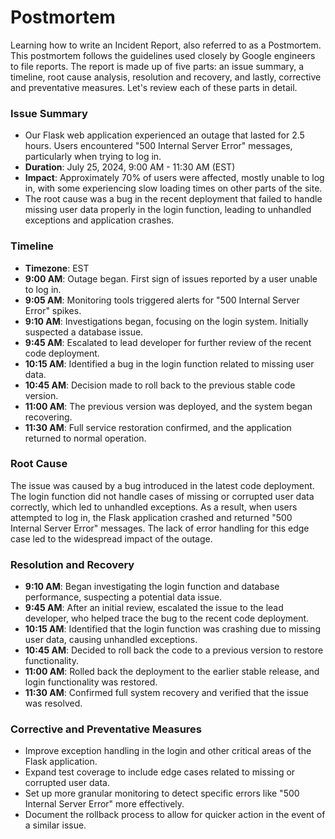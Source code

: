 
# Postmortem

Learning how to write an Incident Report, also referred to as a Postmortem. This postmortem follows the guidelines used closely by Google engineers to file reports. The report is made up of five parts: an issue summary, a timeline, root cause analysis, resolution and recovery, and lastly, corrective and preventative measures. Let's review each of these parts in detail.

### Issue Summary

- Our Flask web application experienced an outage that lasted for 2.5 hours. Users encountered "500 Internal Server Error" messages, particularly when trying to log in.
- **Duration**: July 25, 2024, 9:00 AM - 11:30 AM (EST)
- **Impact**: Approximately 70% of users were affected, mostly unable to log in, with some experiencing slow loading times on other parts of the site.
- The root cause was a bug in the recent deployment that failed to handle missing user data properly in the login function, leading to unhandled exceptions and application crashes.

### Timeline

- **Timezone**: EST
- **9:00 AM**: Outage began. First sign of issues reported by a user unable to log in.
- **9:05 AM**: Monitoring tools triggered alerts for "500 Internal Server Error" spikes.
- **9:10 AM**: Investigations began, focusing on the login system. Initially suspected a database issue.
- **9:45 AM**: Escalated to lead developer for further review of the recent code deployment.
- **10:15 AM**: Identified a bug in the login function related to missing user data.
- **10:45 AM**: Decision made to roll back to the previous stable code version.
- **11:00 AM**: The previous version was deployed, and the system began recovering.
- **11:30 AM**: Full service restoration confirmed, and the application returned to normal operation.

### Root Cause

The issue was caused by a bug introduced in the latest code deployment. The login function did not handle cases of missing or corrupted user data correctly, which led to unhandled exceptions. As a result, when users attempted to log in, the Flask application crashed and returned "500 Internal Server Error" messages. The lack of error handling for this edge case led to the widespread impact of the outage.

### Resolution and Recovery

- **9:10 AM**: Began investigating the login function and database performance, suspecting a potential data issue.
- **9:45 AM**: After an initial review, escalated the issue to the lead developer, who helped trace the bug to the recent code deployment.
- **10:15 AM**: Identified that the login function was crashing due to missing user data, causing unhandled exceptions.
- **10:45 AM**: Decided to roll back the code to a previous version to restore functionality.
- **11:00 AM**: Rolled back the deployment to the earlier stable release, and login functionality was restored.
- **11:30 AM**: Confirmed full system recovery and verified that the issue was resolved.

### Corrective and Preventative Measures

- Improve exception handling in the login and other critical areas of the Flask application.
- Expand test coverage to include edge cases related to missing or corrupted user data.
- Set up more granular monitoring to detect specific errors like "500 Internal Server Error" more effectively.
- Document the rollback process to allow for quicker action in the event of a similar issue.

